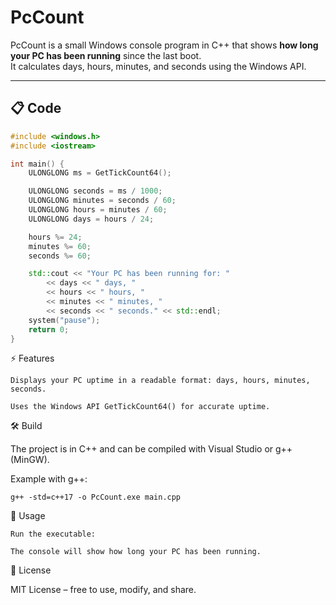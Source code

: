 # PcCount

PcCount is a small Windows console program in C++ that shows **how long your PC has been running** since the last boot.  
It calculates days, hours, minutes, and seconds using the Windows API.

---

## 📋 Code

```cpp
#include <windows.h>
#include <iostream>

int main() {
    ULONGLONG ms = GetTickCount64();

    ULONGLONG seconds = ms / 1000;
    ULONGLONG minutes = seconds / 60;
    ULONGLONG hours = minutes / 60;
    ULONGLONG days = hours / 24;

    hours %= 24;
    minutes %= 60;
    seconds %= 60;

    std::cout << "Your PC has been running for: "
        << days << " days, "
        << hours << " hours, "
        << minutes << " minutes, "
        << seconds << " seconds." << std::endl;
    system("pause");
    return 0;
}
```
⚡ Features

    Displays your PC uptime in a readable format: days, hours, minutes, seconds.

    Uses the Windows API GetTickCount64() for accurate uptime.

🛠️ Build

The project is in C++ and can be compiled with Visual Studio or g++ (MinGW).

Example with g++:
```
g++ -std=c++17 -o PcCount.exe main.cpp
```
🚀 Usage

    Run the executable:

    The console will show how long your PC has been running.

📜 License

MIT License – free to use, modify, and share.
